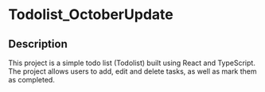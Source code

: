 # Todolist_OctoberUpdate

## Description

This project is a simple todo list (Todolist) built using React and TypeScript.
The project allows users to add, edit and delete tasks, as well as mark them as completed. 

